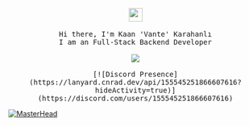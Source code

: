 <p align="center">
  <img src="https://user-images.githubusercontent.com/5679180/79618120-0daffb80-80be-11ea-819e-d2b0fa904d07.gif" width="27px">
 <br><br>
  <samp>
    Hi there, I'm Kaan 'Vante' Karahanlı <br>
    I am an Full-Stack Backend Developer <br>
    <br><img src="https://count.getloli.com/get/@:vante-dev?theme=asoul">
    <br><br>
    [![Discord Presence](https://lanyard.cnrad.dev/api/155545251866607616?hideActivity=true)](https://discord.com/users/155545251866607616)
  </samp>
</p>


<a href="https://vante.dev/" target="_blank"><img src="https://media.discordapp.net/attachments/1083102196054364331/1120840787844935690/KaanProfile.png" alt="MasterHead" style="max-width: 100%;"></a>
﻿
#
